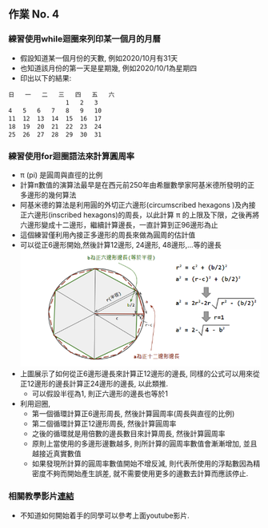 ## 作業 No. 4

### 練習使用while迴圈來列印某一個月的月曆
   - 假設知道某一個月份的天數, 例如2020/10月有31天
   - 也知道該月份的第一天是星期幾, 例如2020/10/1為星期四
   - 印出以下的結果:
```
日	一	二	三	四	五	六
 	 	 	 	1	2	3	
4	5	6	7	8	9	10	
11	12	13	14	15	16	17	
18	19	20	21	22	23	24	
25	26	27	28	29	30	31	
```

### 練習使用for迴圈語法來計算圓周率
   - π (pi) 是圓周與直徑的比例
   - 計算π數值的演算法最早是在西元前250年由希臘數學家阿基米德所發明的正多邊形的幾何算法
   - 阿基米德的算法是利用圓的外切正六邊形(circumscribed hexagons )及內接正六邊形(inscribed hexagons)的周長，以此計算 π 的上限及下限，之後再將六邊形變成十二邊形，繼續計算邊長，一直計算到正96邊形為止
   - 這個練習僅利用內接正多邊形的周長來做為圓周的估計值
   - 可以從正6邊形開始,然後計算12邊形, 24邊形, 48邊形,...等的邊長
   ![內接正六邊形](pi.png)
   - 上圖展示了如何從正6邊形邊長來計算正12邊形的邊長, 同樣的公式可以用來從正12邊形的邊長計算正24邊形的邊長, 以此類推.
      - 可以假設半徑為1, 則正六邊形的邊長也等於1
   - 利用迴圈, 
      - 第一個循環計算正6邊形周長, 然後計算圓周率(周長與直徑的比例)
      - 第二個循環計算正12邊形周長, 然後計算圓周率
      - 之後的循環就是用倍數的邊長數目來計算周長, 然後計算圓周率
      - 原則上當使用的多邊形邊數越多, 則所計算的圓周率數值會漸漸增加, 並且越接近真實數值 
      - 如果發現所計算的圓周率數值開始不增反減, 則代表所使用的浮點數因為精密度不夠而開始產生誤差, 就不需要使用更多的邊數去計算而應該停止.
      
### 相關教學影片[連結](https://youtu.be/LIXnPrdJx_I)
   - 不知道如何開始着手的同學可以參考上面youtube影片.
      
   


   
